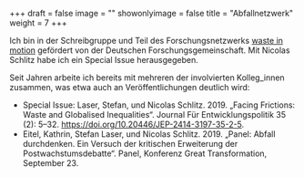 +++
draft = false
image = ""
showonlyimage = false
title = "Abfallnetzwerk"
weight = 7
+++

Ich bin in der Schreibgruppe und Teil des Forschungsnetzwerks [waste in motion](https://waste-in-motion.org) gefördert von der Deutschen Forschungsgemeinschaft. Mit Nicolas Schlitz habe ich ein Special Issue herausgegeben.
<!--more-->
Seit Jahren arbeite ich bereits mit mehreren der involvierten Kolleg_innen zusammen, was etwa auch an Veröffentlichungen deutlich wird:
- Special Issue: Laser, Stefan, und Nicolas Schlitz. 2019. „Facing Frictions: Waste and Globalised Inequalities“. Journal Für Entwicklungspolitik 35 (2): 5–32. https://doi.org/10.20446/JEP-2414-3197-35-2-5.
- Eitel, Kathrin, Stefan Laser, und Nicolas Schlitz. 2019. „Panel: Abfall durchdenken. Ein Versuch der kritischen Erweiterung der Postwachstumsdebatte“. Panel, Konferenz Great Transformation, September 23.

